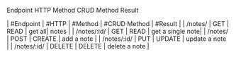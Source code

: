 Endpoint HTTP Method CRUD Method Result

| #Endpoint | #HTTP | #Method | #CRUD Method | #Result |
| /notes/ | GET | READ | get all| notes |
| /notes/:id/ | GET | READ | get a single note|
| /notes/ | POST | CREATE | add a note |
| /notes/:id/ | PUT | UPDATE | update a note |
| /notes/:id/ | DELETE | DELETE | delete a note |

